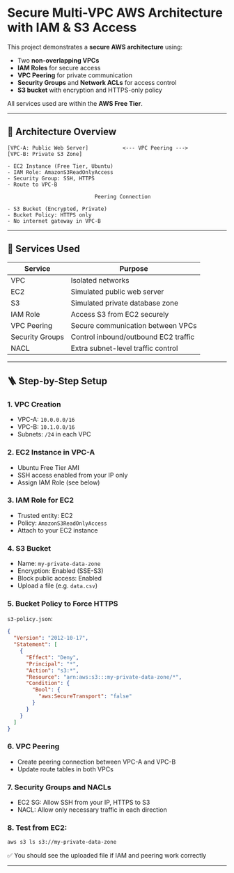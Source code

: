 # Secure Multi-VPC AWS Architecture with IAM & S3 Access

This project demonstrates a **secure AWS architecture** using:

* Two **non-overlapping VPCs**
* **IAM Roles** for secure access
* **VPC Peering** for private communication
* **Security Groups** and **Network ACLs** for access control
* **S3 bucket** with encryption and HTTPS-only policy

All services used are within the **AWS Free Tier**.

---

## 📐 Architecture Overview

```
[VPC-A: Public Web Server]           <--- VPC Peering --->         [VPC-B: Private S3 Zone]

- EC2 Instance (Free Tier, Ubuntu)
- IAM Role: AmazonS3ReadOnlyAccess
- Security Group: SSH, HTTPS
- Route to VPC-B

                            Peering Connection

- S3 Bucket (Encrypted, Private)
- Bucket Policy: HTTPS only
- No internet gateway in VPC-B
```

---

## 🔧 Services Used

| Service         | Purpose                              |
| --------------- | ------------------------------------ |
| VPC             | Isolated networks                    |
| EC2             | Simulated public web server          |
| S3              | Simulated private database zone      |
| IAM Role        | Access S3 from EC2 securely          |
| VPC Peering     | Secure communication between VPCs    |
| Security Groups | Control inbound/outbound EC2 traffic |
| NACL            | Extra subnet-level traffic control   |

---

## 🪜 Step-by-Step Setup

### 1. VPC Creation

* VPC-A: `10.0.0.0/16`
* VPC-B: `10.1.0.0/16`
* Subnets: `/24` in each VPC

### 2. EC2 Instance in VPC-A

* Ubuntu Free Tier AMI
* SSH access enabled from your IP only
* Assign IAM Role (see below)

### 3. IAM Role for EC2

* Trusted entity: EC2
* Policy: `AmazonS3ReadOnlyAccess`
* Attach to your EC2 instance

### 4. S3 Bucket

* Name: `my-private-data-zone`
* Encryption: Enabled (SSE-S3)
* Block public access: Enabled
* Upload a file (e.g. `data.csv`)

### 5. Bucket Policy to Force HTTPS

`s3-policy.json`:

```json
{
  "Version": "2012-10-17",
  "Statement": [
    {
      "Effect": "Deny",
      "Principal": "*",
      "Action": "s3:*",
      "Resource": "arn:aws:s3:::my-private-data-zone/*",
      "Condition": {
        "Bool": {
          "aws:SecureTransport": "false"
        }
      }
    }
  ]
}
```

### 6. VPC Peering

* Create peering connection between VPC-A and VPC-B
* Update route tables in both VPCs

### 7. Security Groups and NACLs

* EC2 SG: Allow SSH from your IP, HTTPS to S3
* NACL: Allow only necessary traffic in each direction

### 8. Test from EC2:

```bash
aws s3 ls s3://my-private-data-zone
```

✅ You should see the uploaded file if IAM and peering work correctly

---



